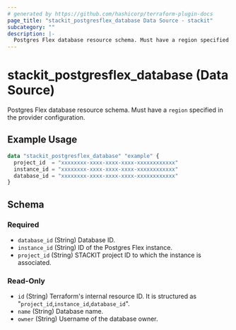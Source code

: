 ```yaml
---
# generated by https://github.com/hashicorp/terraform-plugin-docs
page_title: "stackit_postgresflex_database Data Source - stackit"
subcategory: ""
description: |-
  Postgres Flex database resource schema. Must have a region specified in the provider configuration.
---
```


# stackit_postgresflex_database (Data Source)

Postgres Flex database resource schema. Must have a `region` specified in the provider configuration.

## Example Usage

```terraform
data "stackit_postgresflex_database" "example" {
  project_id  = "xxxxxxxx-xxxx-xxxx-xxxx-xxxxxxxxxxxx"
  instance_id = "xxxxxxxx-xxxx-xxxx-xxxx-xxxxxxxxxxxx"
  database_id = "xxxxxxxx-xxxx-xxxx-xxxx-xxxxxxxxxxxx"
}
```

<!-- schema generated by tfplugindocs -->
## Schema

### Required

- `database_id` (String) Database ID.
- `instance_id` (String) ID of the Postgres Flex instance.
- `project_id` (String) STACKIT project ID to which the instance is associated.

### Read-Only

- `id` (String) Terraform's internal resource ID. It is structured as "`project_id`,`instance_id`,`database_id`".
- `name` (String) Database name.
- `owner` (String) Username of the database owner.
